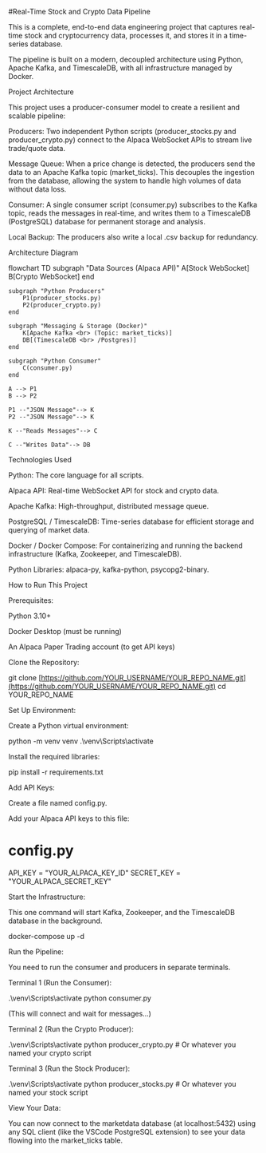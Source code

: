 #Real-Time Stock and Crypto Data Pipeline

This is a complete, end-to-end data engineering project that captures real-time stock and cryptocurrency data, processes it, and stores it in a time-series database.

The pipeline is built on a modern, decoupled architecture using Python, Apache Kafka, and TimescaleDB, with all infrastructure managed by Docker.

Project Architecture

This project uses a producer-consumer model to create a resilient and scalable pipeline:

Producers: Two independent Python scripts (producer_stocks.py and producer_crypto.py) connect to the Alpaca WebSocket APIs to stream live trade/quote data.

Message Queue: When a price change is detected, the producers send the data to an Apache Kafka topic (market_ticks). This decouples the ingestion from the database, allowing the system to handle high volumes of data without data loss.

Consumer: A single consumer script (consumer.py) subscribes to the Kafka topic, reads the messages in real-time, and writes them to a TimescaleDB (PostgreSQL) database for permanent storage and analysis.

Local Backup: The producers also write a local .csv backup for redundancy.

Architecture Diagram

flowchart TD
    subgraph "Data Sources (Alpaca API)"
        A[Stock WebSocket]
        B[Crypto WebSocket]
    end

    subgraph "Python Producers"
        P1(producer_stocks.py)
        P2(producer_crypto.py)
    end

    subgraph "Messaging & Storage (Docker)"
        K[Apache Kafka <br> (Topic: market_ticks)]
        DB[(TimescaleDB <br> /Postgres)]
    end

    subgraph "Python Consumer"
        C(consumer.py)
    end

    A --> P1
    B --> P2

    P1 --"JSON Message"--> K
    P2 --"JSON Message"--> K

    K --"Reads Messages"--> C

    C --"Writes Data"--> DB


Technologies Used

Python: The core language for all scripts.

Alpaca API: Real-time WebSocket API for stock and crypto data.

Apache Kafka: High-throughput, distributed message queue.

PostgreSQL / TimescaleDB: Time-series database for efficient storage and querying of market data.

Docker / Docker Compose: For containerizing and running the backend infrastructure (Kafka, Zookeeper, and TimescaleDB).

Python Libraries: alpaca-py, kafka-python, psycopg2-binary.

How to Run This Project

Prerequisites:

Python 3.10+

Docker Desktop (must be running)

An Alpaca Paper Trading account (to get API keys)

Clone the Repository:

git clone [https://github.com/YOUR_USERNAME/YOUR_REPO_NAME.git](https://github.com/YOUR_USERNAME/YOUR_REPO_NAME.git)
cd YOUR_REPO_NAME


Set Up Environment:

Create a Python virtual environment:

python -m venv venv
.\venv\Scripts\activate


Install the required libraries:

pip install -r requirements.txt


Add API Keys:

Create a file named config.py.

Add your Alpaca API keys to this file:

# config.py
API_KEY = "YOUR_ALPACA_KEY_ID"
SECRET_KEY = "YOUR_ALPACA_SECRET_KEY"


Start the Infrastructure:

This one command will start Kafka, Zookeeper, and the TimescaleDB database in the background.

docker-compose up -d


Run the Pipeline:

You need to run the consumer and producers in separate terminals.

Terminal 1 (Run the Consumer):

.\venv\Scripts\activate
python consumer.py


(This will connect and wait for messages...)

Terminal 2 (Run the Crypto Producer):

.\venv\Scripts\activate
python producer_crypto.py  # Or whatever you named your crypto script


Terminal 3 (Run the Stock Producer):

.\venv\Scripts\activate
python producer_stocks.py   # Or whatever you named your stock script


View Your Data:

You can now connect to the marketdata database (at localhost:5432) using any SQL client (like the VSCode PostgreSQL extension) to see your data flowing into the market_ticks table.